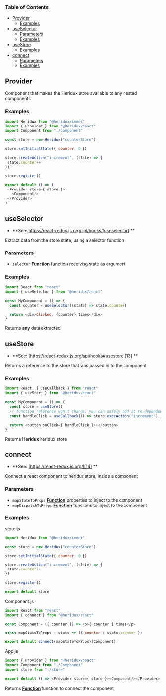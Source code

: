 <!-- Generated by documentation.js. Update this documentation by updating the source code. -->

### Table of Contents

-   [Provider][1]
    -   [Examples][2]
-   [useSelector][3]
    -   [Parameters][4]
    -   [Examples][5]
-   [useStore][6]
    -   [Examples][7]
-   [connect][8]
    -   [Parameters][9]
    -   [Examples][10]

## Provider

Component that makes the Heridux store available to any nested components

### Examples

```javascript
import Heridux from "@heridux/immer"
import { Provider } from "@heridux/react"
import Component from "./Component"

const store = new Heridux("counterStore")

store.setInitialState({ counter: 0 })

store.createAction("increment", (state) => {
 state.counter++
})

store.register()

export default () => (
 <Provider store={ store }>
   <Component/>
 </Provider>
)
```

## useSelector

-   **See: [https://react-redux.js.org/api/hooks#useselector)][11]
    **

Extract data from the store state, using a selector function

### Parameters

-   `selector` **[Function][12]** function receiving state as argument

### Examples

```javascript
import React from "react"
import { useSelector } from "@heridux/react"

const MyComponent = () => {
  const counter = useSelector((state) => state.counter)

  return <div>Clicked: {counter} times</div>
}
```

Returns **any** data extracted

## useStore

-   **See: [https://react-redux.js.org/api/hooks#usestore][13]
    **

Returns a reference to the store that was passed in to the <Provider> component

### Examples

```javascript
import React, { useCallback } from "react"
import { useStore } from "@heridux/react"

const MyComponent = () => {
  const store = useStore()
  // function reference won't change, you can safely add it to dependencies
  const handleClick = useCallback(() => store.execAction("increment"), [store])

  return <button onClick={ handleClick }>+</button>
}
```

Returns **Heridux** heridux store

## connect

-   **See: [https://react-redux.js.org/][14]
    **

Connect a react component to heridux store, inside a <Provider> component

### Parameters

-   `mapStateToProps` **[Function][12]** properties to inject to the component
-   `mapDispatchToProps` **[Function][12]** functions to inject to the component

### Examples

store.js


```javascript
import Heridux from "@heridux/immer"

const store = new Heridux("counterStore")

store.setInitialState({ counter: 0 })

store.createAction("increment", (state) => {
 state.counter++
})

store.register()

export default store
```

Component.js


```javascript
import React from "react"
import { connect } from "@heridux/react"

const Component = ({ counter }) => <p>{ counter } times</p>

const mapStateToProps = state => ({ counter : state.counter })

export default connect(mapStateToProps)(Component)
```

App.js


```javascript
import { Provider } from "@heridux/react"
import Component from "./Component"
import store from "./store"

export default () => <Provider store={ store }><Component/></Provider>
```

Returns **[Function][12]** function to connect the component

[1]: #provider

[2]: #examples

[3]: #useselector

[4]: #parameters

[5]: #examples-1

[6]: #usestore

[7]: #examples-2

[8]: #connect

[9]: #parameters-1

[10]: #examples-3

[11]: <https://react-redux.js.org/api/hooks#useselector)>

[12]: https://developer.mozilla.org/docs/Web/JavaScript/Reference/Statements/function

[13]: https://react-redux.js.org/api/hooks#usestore

[14]: https://react-redux.js.org/
